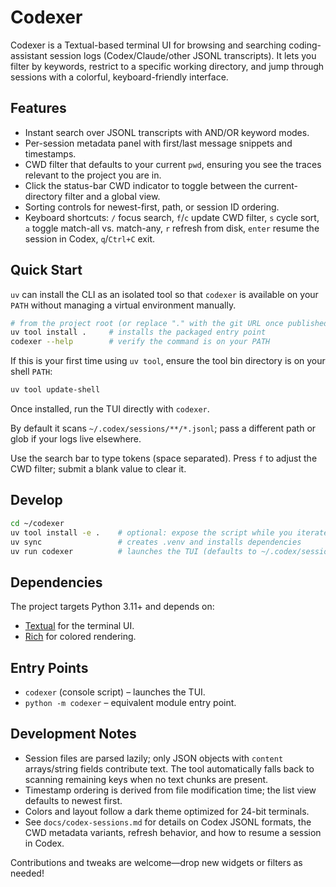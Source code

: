 # Codexer

Codexer is a Textual-based terminal UI for browsing and searching
coding-assistant session logs (Codex/Claude/other JSONL transcripts). It lets you
filter by keywords, restrict to a specific working directory, and jump through
sessions with a colorful, keyboard-friendly interface.

## Features

- Instant search over JSONL transcripts with AND/OR keyword modes.
- Per-session metadata panel with first/last message snippets and timestamps.
- CWD filter that defaults to your current `pwd`, ensuring you see the traces
  relevant to the project you are in.
- Click the status-bar CWD indicator to toggle between the current-directory
  filter and a global view.
- Sorting controls for newest-first, path, or session ID ordering.
- Keyboard shortcuts: `/` focus search, `f`/`c` update CWD filter, `s` cycle sort,
  `a` toggle match-all vs. match-any, `r` refresh from disk, `enter` resume the
  session in Codex, `q`/`Ctrl+C` exit.

## Quick Start

`uv` can install the CLI as an isolated tool so that `codexer`
is available on your `PATH` without managing a virtual environment manually.

```bash
# from the project root (or replace "." with the git URL once published)
uv tool install .     # installs the packaged entry point
codexer --help        # verify the command is on your PATH
```

If this is your first time using `uv tool`, ensure the tool bin directory is on
your shell `PATH`:

```bash
uv tool update-shell
```

Once installed, run the TUI directly with `codexer`.

By default it scans `~/.codex/sessions/**/*.jsonl`; pass a different path or glob
if your logs live elsewhere.

Use the search bar to type tokens (space separated). Press `f` to adjust the CWD
filter; submit a blank value to clear it.

## Develop

```bash
cd ~/codexer
uv tool install -e .    # optional: expose the script while you iterate
uv sync                 # creates .venv and installs dependencies
uv run codexer          # launches the TUI (defaults to ~/.codex/sessions)
```

## Dependencies

The project targets Python 3.11+ and depends on:

- [Textual](https://textual.textualize.io/) for the terminal UI.
- [Rich](https://rich.readthedocs.io/) for colored rendering.


## Entry Points

- `codexer` (console script) – launches the TUI.
- `python -m codexer` – equivalent module entry point.

## Development Notes

- Session files are parsed lazily; only JSON objects with `content` arrays/string
  fields contribute text. The tool automatically falls back to scanning remaining
  keys when no text chunks are present.
- Timestamp ordering is derived from file modification time; the list view
  defaults to newest first.
- Colors and layout follow a dark theme optimized for 24-bit terminals.
- See `docs/codex-sessions.md` for details on Codex JSONL formats, the CWD
  metadata variants, refresh behavior, and how to resume a session in Codex.

Contributions and tweaks are welcome—drop new widgets or filters as needed!
